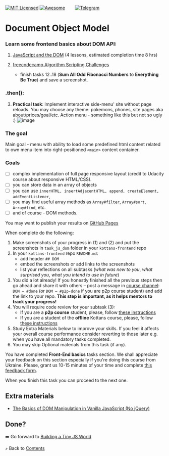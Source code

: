 [![MIT Licensed][icon-mit]][license]
[![Awesome][icon-awesome]][awesome]
&nbsp;&nbsp;&nbsp;&nbsp;&nbsp;&nbsp;
[![Telegram][icon-chat]][chat]

# Document Object Model

### Learn some frontend basics about DOM API:

1. [JavaScript and the DOM](https://classroom.udacity.com/courses/ud117)
   (4 lessons, estimated completion time 8 hrs)

2. [freecodecamp Algorithm Scripting Challenges](https://learn.freecodecamp.org/javascript-algorithms-and-data-structures/intermediate-algorithm-scripting)
   - finish tasks 12..18 (**Sum All Odd Fibonacci Numbers** to **Everything Be True**) and save a screenshot.

### .then():

3. **Practical task**: Implement interactive side-menu' site without page reloads. You may choose any theme: pokemons, phones, site pages aka about/prices/goal/etc.
   Action menu - something like this but not so ugly :)
   ![image](https://i.imgur.com/KcUYO4F.png)

### The goal

Main goal - menu with ability to load some predefined html content related to own menu item into right-positioned `<main>` content container.

### Goals ###

- [ ] complex implementation of full page responsive layout (credit to Udacity course about responsive HTML/CSS).
- [ ] you can store data in an array of objects
- [ ] you can use `innerHTML, insertAdjacentHTML, append, createElement, addEventListener`,
- [ ] you may find useful array methods as `Array#filter`, `Array#sort`, `Array#find`, etc.
- [ ] and of course - DOM methods.

You may want to publish your results on
[GitHub Pages](https://help.github.com/articles/configuring-a-publishing-source-for-github-pages/)

When complete do the following:
1. Make screenshots of your progress in (1) and (2)
   and put the screenshots in `task_js_dom` folder in
   your `kottans-frontend` repo
1. In your `kottans-frontend` repo `README.md`:
   * add header `## DOM`
   * embed the screenshots or add links to the screenshots
   * list your reflections on all subtasks
     (_what was new to you_, _what surprised you_, _what you intend to use in future_)
1. You did a lot already! If you honestly finished all the previous steps then go ahead
   and share it with others –
   post a message in [course channel][chat]:
   `DOM — #done` (or `DOM — #p2p-done` if you are p2p course student) and add the link to your repo. **This step is important, as it helps mentors to track your progress!**
1. You will require code review for your subtask (3):
   - If you are a **p2p course** student, please, follow [these instructions](https://github.com/kottans/frontend-2019-p2p/blob/master/CONTRIBUTING.md)
   - If you are a student of the **offline** Kottans course, please, follow [these instructions](https://github.com/kottans/frontend-2019-homeworks/blob/master/README.md)
1. Study Extra Materials below to improve your skills.
   If you feel it affects your overall course performance consider
   reverting to those later e.g. when you have all mandatory tasks completed.
1. You may skip Optional materials from this task (if any).

You have completed **Front-End basics** tasks section. We shall appreciate your feedback on this section especially if you're doing this course from Ukraine. Please, grant us 10-15 minutes of your time and complete [this feedback form](https://goo.gl/forms/qht9CEw7E966wXcl1).

When you finish this task you can proceed to the next one.

## Extra materials

- [The Basics of DOM Manipulation in Vanilla JavaScript (No jQuery)](https://www.sitepoint.com/dom-manipulation-vanilla-javascript-no-jquery/)

## Done?

➡️ Go forward to [Building a Tiny JS World](js-pre-oop.md)

⤴️ Back to [Contents](../contents.md)


[icon-chat]: https://img.shields.io/badge/chat-on%20telegram-blue.svg
[icon-mit]: https://img.shields.io/badge/license-MIT-blue.svg
[icon-awesome]: https://cdn.rawgit.com/sindresorhus/awesome/d7305f38d29fed78fa85652e3a63e154dd8e8829/media/badge.svg

[license]: https://github.com/Kottans/web/blob/master/LICENSE.md
[awesome]: https://github.com/sindresorhus/awesome#front-end-development
[chat]: https://t.me/joinchat/CX8EF1JmLm9IM6J6oy2U7Q
